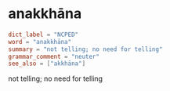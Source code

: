 # anakkhāna

``` toml
dict_label = "NCPED"
word = "anakkhāna"
summary = "not telling; no need for telling"
grammar_comment = "neuter"
see_also = ["akkhāna"]
```

not telling; no need for telling


